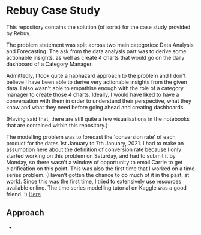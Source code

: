 # Rebuy Case Study

This repository contains the solution (of sorts) for the case study provided by Rebuy.

The problem statement was split across two main categories: Data Analysis and Forecasting. The ask from the data analysis part was to derive some actionable insights, as well as create 4 charts that would go on the daily dashboard of a Category Manager.

Admittedly, I took quite a haphazard approach to the problem and I don't believe I have been able to derive very actionable insights from the given data. I also wasn't able to empathise enough with the role of a category manager to create those 4 charts. Ideally, I would have liked to have a conversation with them in order to understand their perspective, what they know and what they need before going ahead and creating dashboards. 

(Having said that, there are still quite a few visualisations in the notebooks that are contained within this repository.)

The modelling problem was to forecast the 'conversion rate' of each product for the dates 1st January to 7th January, 2021. I had to make an assumption here about the definition of conversion rate because I only started working on this problem on Saturday, and had to submit it by Monday, so there wasn't a window of opportunity to email Carrie to get clarification on this point. 
This was also the first time that I worked on a time series problem. (Haven't gotten the chance to do much of it in the past, at work). Since this was the first time, I tried to extensively use resources available online. The time series modelling tutorial on Kaggle was a good friend. :) [Here](https://www.kaggle.com/learn/time-series)


## Approach

- 
